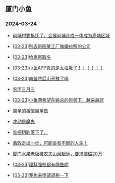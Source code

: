 ## 厦门小鱼 
### 2024-03-24

+ [前埔村要拆迁了，会展前埔连成一体成为高端区域](http://bbs.xmfish.com/read-htm-tid-18164618.html)

+ [[03-23]别去新阳某工厂做婚纱照的公司](http://bbs.xmfish.com/read-htm-tid-18164608.html)

+ [[03-23]给崽崽取名](http://bbs.xmfish.com/read-htm-tid-18164598.html)

+ [[03-23]小鱼APP真的是太垃圾了！！！！！！](http://bbs.xmfish.com/read-htm-tid-18164616.html)

+ [[03-23]南普陀后山开放了吗](http://bbs.xmfish.com/read-htm-tid-18164614.html)

+ [农历三月三](http://bbs.xmfish.com/read-htm-tid-18164687.html)

+ [[03-23]小鱼网希望在姚总的带领下，越来越好](http://bbs.xmfish.com/read-htm-tid-18164714.html)

+ [简单的事情简单做](http://bbs.xmfish.com/read-htm-tid-18164628.html)

+ [冲动是魔鬼](http://bbs.xmfish.com/read-htm-tid-18164667.html)

+ [谁把钥匙落下了，](http://bbs.xmfish.com/read-htm-tid-18164710.html)

+ [勇敢走出一步，可能会有不同的人生！](http://bbs.xmfish.com/read-htm-tid-18164591.html)

+ [厦门水果老板被农夫山泉起诉，要求赔偿20万](http://bbs.xmfish.com/read-htm-tid-18164669.html)

+ [[03-23]理科强校都有哪些呢](http://bbs.xmfish.com/read-htm-tid-18164801.html)

+ [[03-23]我也来申请退税一下](http://bbs.xmfish.com/read-htm-tid-18164593.html)

